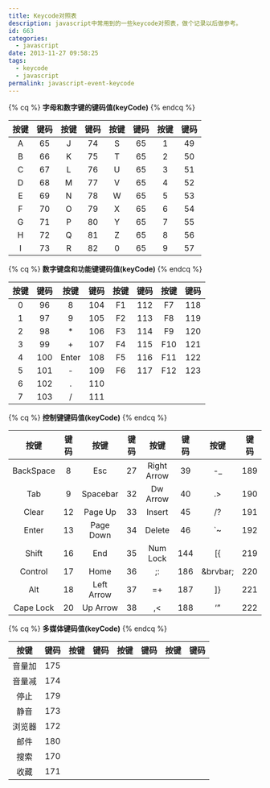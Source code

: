 ```yaml
---
title: Keycode对照表
description: javascript中常用到的一些keycode对照表，做个记录以后做参考。
id: 663
categories:
  - javascript
date: 2013-11-27 09:58:25
tags:
  - keycode
  - javascript
permalink: javascript-event-keycode
---
```

{% cq %} **字母和数字键的键码值(keyCode)** {% endcq %}

|  按键  |  键码  |  按键  |  键码 |  按键  |  键码  |  按键  |  键码  | 
| :----: | :----: | :----: | :----:| :----: | :----: | :----: | :----: |
|   A    |  65    |   J    |  74   |    S   |   65   |    1   |   49   |
|   B    |  66    |   K    |  75   |    T   |   65   |    2   |   50   |  
|   C    |  67    |   L    |  76   |    U   |   65   |    3   |   51   |  
|   D    |  68    |   M    |  77   |    V   |   65   |    4   |   52   |  
|   E    |  69    |   N    |  78   |    W   |   65   |    5   |   53   |  
|   F    |  70    |   O    |  79   |    X   |   65   |    6   |   54   |  
|   G    |  71    |   P    |  80   |    Y   |   65   |    7   |   55   |  
|   H    |  72    |   Q    |  81   |    Z   |   65   |    8   |   56   |  
|   I    |  73    |   R    |  82   |    0   |   65   |    9   |   57   |      


{% cq %} **数字键盘和功能键键码值(keyCode)** {% endcq %}

|  按键  |  键码  |  按键  |  键码 |  按键  |  键码  |  按键  |  键码  | 
| :----: | :----: | :----: | :----:| :----: | :----: | :----: | :----: |
|   0    |  96	  |   8    |  104  |    F1  |   112  |   F7	  |   118  |
|   1    |  97	  |   9    |  105  |    F2  |   113  |   F8	  |   119  |  
|   2    |  98	  |   *    |  106  |    F3  |   114  |   F9	  |   120  |  
|   3    |  99	  |   +    |  107  |    F4  |   115  |   F10  |   121  |  
|   4    |  100   | Enter  |  108  |    F5  |   116  |   F11  |   122  |  
|   5    |  101   |   -    |  109  |    F6  |   117  |   F12  |   123  |  
|   6    |  102   |   .    |  110  |        |        |        |        |  
|   7    |  103   |   /    |  111  |        |        |        |        |  


{% cq %} **控制键键码值(keyCode)** {% endcq %}	


|      按键     |  键码  |     按键     |  键码 |       按键      |  键码   |  按键   |  键码   | 
|     :----:    | :----: |    :----:    | :----:|      :----:     | :----:  | :----:  | :----:  |
|   BackSpace   |  8     | Esc	        |  27   |    Right Arrow  |   39	|    -_   |   189   |
|   Tab	        |  9     | Spacebar	    |  32   |    Dw Arrow	  |   40	|    .>   |   190   |  
|   Clear	    |  12    | Page Up    	|  33   |    Insert	      |   45    |    /?   |   191   |  
|   Enter	    |  13    | Page Down	|  34   |    Delete	      |   46    |    `~   |   192   |  
|   Shift	    |  16    | End	        |  35   |    Num Lock	  |   144   |    [{   |   219   |  
|   Control     |  17    | Home	        |  36   |    ;:	          |   186   | \&brvbar; |   220   |  
|   Alt	        |  18    | Left Arrow	|  37   |    =+	          |   187   |    ]}   |   221   |  
|   Cape Lock   |  20    | Up Arrow	    |  38   |    ,<	          |   188   |    ‘”   |   222   |  



{% cq %} **多媒体键码值(keyCode)** {% endcq %}

|    按键   |  键码  |  按键  |  键码 |  按键  |  键码  |  按键  |  键码  | 
|   :----:  | :----: | :----: | :----:| :----: | :----: | :----: | :----: |
|   音量加	|  175   |        |       |        |        |        |        |
|   音量减	|  174   |        |       |        |        |        |        |  
|   停止	|  179   |        |       |        |        |        |        |  
|   静音	|  173   |        |       |        |        |        |        |  
|   浏览器	|  172   |        |       |        |        |        |        |  
|   邮件	|  180   |        |       |        |        |        |        |  
|   搜索	|  170   |        |       |        |        |        |        |  
|   收藏	|  171   |        |       |        |        |        |        |  

